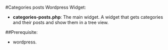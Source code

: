 #Categories posts Wordpress Widget:
* **categories-posts.php**: The main widget.
A widget that gets categories and their posts and show them in a tree view.
 
##Prerequisite:
* wordpress.
